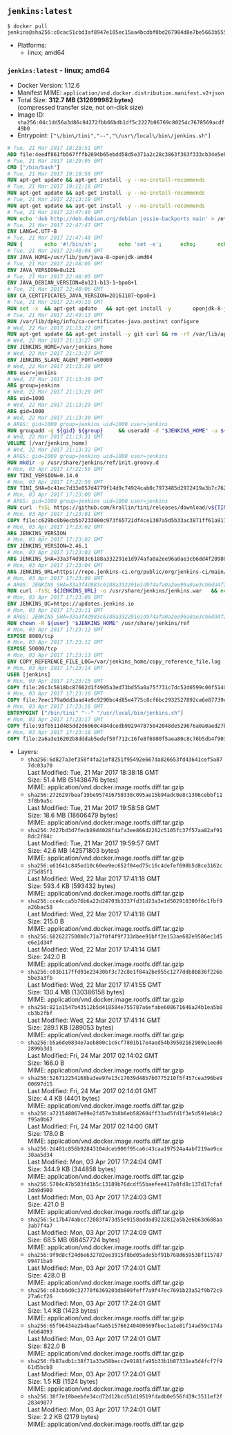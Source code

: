 ## `jenkins:latest`

```console
$ docker pull jenkins@sha256:c0cac51cbd3af8947e105ec15aa4bcdbf0bd267984d8e7be5663b5551bbc5f4b
```

-	Platforms:
	-	linux; amd64

### `jenkins:latest` - linux; amd64

-	Docker Version: 1.12.6
-	Manifest MIME: `application/vnd.docker.distribution.manifest.v2+json`
-	Total Size: **312.7 MB (312699982 bytes)**  
	(compressed transfer size, not on-disk size)
-	Image ID: `sha256:04c1dd56a3d86c04272fbb66bdb1df5c2227b06769c80254c7678569acdf49b0`
-	Entrypoint: `["\/bin\/tini","--","\/usr\/local\/bin\/jenkins.sh"]`

```dockerfile
# Tue, 21 Mar 2017 18:28:51 GMT
ADD file:4eedf861fb567fffb2694b65ebdd58d5e371a2c28c3863f363f333cb34e5eb7b in / 
# Tue, 21 Mar 2017 18:29:05 GMT
CMD ["/bin/bash"]
# Tue, 21 Mar 2017 19:10:58 GMT
RUN apt-get update && apt-get install -y --no-install-recommends 		ca-certificates 		curl 		wget 	&& rm -rf /var/lib/apt/lists/*
# Tue, 21 Mar 2017 19:11:16 GMT
RUN apt-get update && apt-get install -y --no-install-recommends 		bzr 		git 		mercurial 		openssh-client 		subversion 				procps 	&& rm -rf /var/lib/apt/lists/*
# Tue, 21 Mar 2017 22:13:18 GMT
RUN apt-get update && apt-get install -y --no-install-recommends 		bzip2 		unzip 		xz-utils 	&& rm -rf /var/lib/apt/lists/*
# Tue, 21 Mar 2017 22:47:46 GMT
RUN echo 'deb http://deb.debian.org/debian jessie-backports main' > /etc/apt/sources.list.d/jessie-backports.list
# Tue, 21 Mar 2017 22:47:47 GMT
ENV LANG=C.UTF-8
# Tue, 21 Mar 2017 22:47:48 GMT
RUN { 		echo '#!/bin/sh'; 		echo 'set -e'; 		echo; 		echo 'dirname "$(dirname "$(readlink -f "$(which javac || which java)")")"'; 	} > /usr/local/bin/docker-java-home 	&& chmod +x /usr/local/bin/docker-java-home
# Tue, 21 Mar 2017 22:48:04 GMT
ENV JAVA_HOME=/usr/lib/jvm/java-8-openjdk-amd64
# Tue, 21 Mar 2017 22:48:05 GMT
ENV JAVA_VERSION=8u121
# Tue, 21 Mar 2017 22:48:05 GMT
ENV JAVA_DEBIAN_VERSION=8u121-b13-1~bpo8+1
# Tue, 21 Mar 2017 22:48:06 GMT
ENV CA_CERTIFICATES_JAVA_VERSION=20161107~bpo8+1
# Tue, 21 Mar 2017 22:49:10 GMT
RUN set -x 	&& apt-get update 	&& apt-get install -y 		openjdk-8-jdk="$JAVA_DEBIAN_VERSION" 		ca-certificates-java="$CA_CERTIFICATES_JAVA_VERSION" 	&& rm -rf /var/lib/apt/lists/* 	&& [ "$JAVA_HOME" = "$(docker-java-home)" ]
# Tue, 21 Mar 2017 22:49:13 GMT
RUN /var/lib/dpkg/info/ca-certificates-java.postinst configure
# Wed, 22 Mar 2017 21:13:27 GMT
RUN apt-get update && apt-get install -y git curl && rm -rf /var/lib/apt/lists/*
# Wed, 22 Mar 2017 21:13:27 GMT
ENV JENKINS_HOME=/var/jenkins_home
# Wed, 22 Mar 2017 21:13:27 GMT
ENV JENKINS_SLAVE_AGENT_PORT=50000
# Wed, 22 Mar 2017 21:13:28 GMT
ARG user=jenkins
# Wed, 22 Mar 2017 21:13:28 GMT
ARG group=jenkins
# Wed, 22 Mar 2017 21:13:29 GMT
ARG uid=1000
# Wed, 22 Mar 2017 21:13:29 GMT
ARG gid=1000
# Wed, 22 Mar 2017 21:13:30 GMT
# ARGS: gid=1000 group=jenkins uid=1000 user=jenkins
RUN groupadd -g ${gid} ${group}     && useradd -d "$JENKINS_HOME" -u ${uid} -g ${gid} -m -s /bin/bash ${user}
# Wed, 22 Mar 2017 21:13:31 GMT
VOLUME [/var/jenkins_home]
# Wed, 22 Mar 2017 21:13:32 GMT
# ARGS: gid=1000 group=jenkins uid=1000 user=jenkins
RUN mkdir -p /usr/share/jenkins/ref/init.groovy.d
# Mon, 03 Apr 2017 17:22:56 GMT
ENV TINI_VERSION=0.14.0
# Mon, 03 Apr 2017 17:22:56 GMT
ENV TINI_SHA=6c41ec7d33e857d4779f14d9c74924cab0c7973485d2972419a3b7c7620ff5fd
# Mon, 03 Apr 2017 17:23:00 GMT
# ARGS: gid=1000 group=jenkins uid=1000 user=jenkins
RUN curl -fsSL https://github.com/krallin/tini/releases/download/v${TINI_VERSION}/tini-static-amd64 -o /bin/tini && chmod +x /bin/tini   && echo "$TINI_SHA  /bin/tini" | sha256sum -c -
# Mon, 03 Apr 2017 17:23:01 GMT
COPY file:c629bc0b9ecb5b7233000c973f65721df4ce1307a5d5b33ac3871ff61a9172ff in /usr/share/jenkins/ref/init.groovy.d/tcp-slave-agent-port.groovy 
# Mon, 03 Apr 2017 17:23:02 GMT
ARG JENKINS_VERSION
# Mon, 03 Apr 2017 17:23:02 GMT
ENV JENKINS_VERSION=2.46.1
# Mon, 03 Apr 2017 17:23:03 GMT
ARG JENKINS_SHA=33a3f4d983c6188a332291e1d974afa0a2ee96a0ae3cb6dd4f2098086525f9f1
# Mon, 03 Apr 2017 17:23:04 GMT
ARG JENKINS_URL=https://repo.jenkins-ci.org/public/org/jenkins-ci/main/jenkins-war/2.46.1/jenkins-war-2.46.1.war
# Mon, 03 Apr 2017 17:23:09 GMT
# ARGS: JENKINS_SHA=33a3f4d983c6188a332291e1d974afa0a2ee96a0ae3cb6dd4f2098086525f9f1 JENKINS_URL=https://repo.jenkins-ci.org/public/org/jenkins-ci/main/jenkins-war/2.46.1/jenkins-war-2.46.1.war gid=1000 group=jenkins uid=1000 user=jenkins
RUN curl -fsSL ${JENKINS_URL} -o /usr/share/jenkins/jenkins.war   && echo "${JENKINS_SHA}  /usr/share/jenkins/jenkins.war" | sha256sum -c -
# Mon, 03 Apr 2017 17:23:09 GMT
ENV JENKINS_UC=https://updates.jenkins.io
# Mon, 03 Apr 2017 17:23:11 GMT
# ARGS: JENKINS_SHA=33a3f4d983c6188a332291e1d974afa0a2ee96a0ae3cb6dd4f2098086525f9f1 JENKINS_URL=https://repo.jenkins-ci.org/public/org/jenkins-ci/main/jenkins-war/2.46.1/jenkins-war-2.46.1.war gid=1000 group=jenkins uid=1000 user=jenkins
RUN chown -R ${user} "$JENKINS_HOME" /usr/share/jenkins/ref
# Mon, 03 Apr 2017 17:23:12 GMT
EXPOSE 8080/tcp
# Mon, 03 Apr 2017 17:23:12 GMT
EXPOSE 50000/tcp
# Mon, 03 Apr 2017 17:23:13 GMT
ENV COPY_REFERENCE_FILE_LOG=/var/jenkins_home/copy_reference_file.log
# Mon, 03 Apr 2017 17:23:14 GMT
USER [jenkins]
# Mon, 03 Apr 2017 17:23:15 GMT
COPY file:26c3c5818bc87662d1f4905a3ed73bd55a0a75f731c7dc52d0599c00f51408e9 in /usr/local/bin/jenkins-support 
# Mon, 03 Apr 2017 17:23:16 GMT
COPY file:7eec179a0dd3aad4a9c9290bc4d85e4775c8cf6bc2932527892ca6e87739e474 in /usr/local/bin/jenkins.sh 
# Mon, 03 Apr 2017 17:23:16 GMT
ENTRYPOINT ["/bin/tini" "--" "/usr/local/bin/jenkins.sh"]
# Mon, 03 Apr 2017 17:23:17 GMT
COPY file:93fb511d485dd2d6060c484dcedb902947875042048de529676a0a0aed27b5a3 in /usr/local/bin/plugins.sh 
# Mon, 03 Apr 2017 17:23:18 GMT
COPY file:2a6a3e16202b8dddab5edef50f712c16fe8f6980f5aea80c8c76b5db4f903913 in /usr/local/bin/install-plugins.sh 
```

-	Layers:
	-	`sha256:6d827a3ef358f4fa21ef8251f95492e667da826653fd43641cef5a877dc03a70`  
		Last Modified: Tue, 21 Mar 2017 18:38:18 GMT  
		Size: 51.4 MB (51438476 bytes)  
		MIME: application/vnd.docker.image.rootfs.diff.tar.gzip
	-	`sha256:2726297beaf19be957416750338c095ae15b94adc0e8c1306cebbf113f8b9a5c`  
		Last Modified: Tue, 21 Mar 2017 19:58:58 GMT  
		Size: 18.6 MB (18606479 bytes)  
		MIME: application/vnd.docker.image.rootfs.diff.tar.gzip
	-	`sha256:7d27bd3d7fecb89d4028f4afa3ee866d2262c5105fc37f57aa82af918dc2f84c`  
		Last Modified: Tue, 21 Mar 2017 19:59:57 GMT  
		Size: 42.6 MB (42571803 bytes)  
		MIME: application/vnd.docker.image.rootfs.diff.tar.gzip
	-	`sha256:e61641c845ed10c60ee9ec652f04ed75c16c4defef698b5d8ce3162c275d85f1`  
		Last Modified: Wed, 22 Mar 2017 17:41:18 GMT  
		Size: 593.4 KB (593432 bytes)  
		MIME: application/vnd.docker.image.rootfs.diff.tar.gzip
	-	`sha256:cce4cca5b76b6a22d24703b3337fd31d23a3e1d502918300f6c1fbf9a26bac58`  
		Last Modified: Wed, 22 Mar 2017 17:41:18 GMT  
		Size: 215.0 B  
		MIME: application/vnd.docker.image.rootfs.diff.tar.gzip
	-	`sha256:6826227500b0c71a7f0f4f9f733dbee91bff2e153ae682e9586ec1d5e6e1d34f`  
		Last Modified: Wed, 22 Mar 2017 17:41:14 GMT  
		Size: 242.0 B  
		MIME: application/vnd.docker.image.rootfs.diff.tar.gzip
	-	`sha256:c03b117ffd91e23430bf3c72c8e1f84a2be955c1277ddb8b836f226b5be3a3fb`  
		Last Modified: Wed, 22 Mar 2017 17:41:55 GMT  
		Size: 130.4 MB (130386158 bytes)  
		MIME: application/vnd.docker.image.rootfs.diff.tar.gzip
	-	`sha256:821a1547b43512b5d418584e755787a6efabe608671646a24b1ea5b8cb3b2fbf`  
		Last Modified: Wed, 22 Mar 2017 17:41:14 GMT  
		Size: 289.1 KB (289053 bytes)  
		MIME: application/vnd.docker.image.rootfs.diff.tar.gzip
	-	`sha256:b5a6de0834e7aeb800c1c6cf7801b17e4aed54b39502162909e1eed62899b3d1`  
		Last Modified: Fri, 24 Mar 2017 02:14:02 GMT  
		Size: 166.0 B  
		MIME: application/vnd.docker.image.rootfs.diff.tar.gzip
	-	`sha256:526712254168ba3ee97e13c17039d48b7b0775210f5f457cea396be900697d15`  
		Last Modified: Fri, 24 Mar 2017 02:14:01 GMT  
		Size: 4.4 KB (4401 bytes)  
		MIME: application/vnd.docker.image.rootfs.diff.tar.gzip
	-	`sha256:a721548067e89e2f457e3b8b6eb582604ff33ad5fd1f3e5d591eb8c2f95a0b67`  
		Last Modified: Fri, 24 Mar 2017 02:14:00 GMT  
		Size: 178.0 B  
		MIME: application/vnd.docker.image.rootfs.diff.tar.gzip
	-	`sha256:2d481c856b92843104dceb900f95ca6c43caa197524a4abf219ae9ce38aa5d34`  
		Last Modified: Mon, 03 Apr 2017 17:24:04 GMT  
		Size: 344.9 KB (344858 bytes)  
		MIME: application/vnd.docker.image.rootfs.diff.tar.gzip
	-	`sha256:5704c47b503fd1b5c13189b76dcdf55baefee417a8fd8c137d17cfaf3da9d900`  
		Last Modified: Mon, 03 Apr 2017 17:24:03 GMT  
		Size: 421.0 B  
		MIME: application/vnd.docker.image.rootfs.diff.tar.gzip
	-	`sha256:5c17b474abcc72083f473d55e9158addad9232812a5b2e6b63d688aa3ab7f4a7`  
		Last Modified: Mon, 03 Apr 2017 17:24:09 GMT  
		Size: 68.5 MB (68457724 bytes)  
		MIME: application/vnd.docker.image.rootfs.diff.tar.gzip
	-	`sha256:9f9d8cf24d6e632702ee3915f8bd05ade5bf91b768d659538f11578799471ba0`  
		Last Modified: Mon, 03 Apr 2017 17:24:01 GMT  
		Size: 428.0 B  
		MIME: application/vnd.docker.image.rootfs.diff.tar.gzip
	-	`sha256:c63cb6d0c32770f6369203db809feff7a9f47ec7691b23a52f9b72c927a6cf26`  
		Last Modified: Mon, 03 Apr 2017 17:24:01 GMT  
		Size: 1.4 KB (1423 bytes)  
		MIME: application/vnd.docker.image.rootfs.diff.tar.gzip
	-	`sha256:65f96434e2b4baef4a6515766240400569fbec1a1e81f14ad59c17dafeb64093`  
		Last Modified: Mon, 03 Apr 2017 17:24:01 GMT  
		Size: 822.0 B  
		MIME: application/vnd.docker.image.rootfs.diff.tar.gzip
	-	`sha256:fb87adb1c38f71a33a58becc2e9181fa95b33b1b87331ea5d4fcf7f961d5bcb8`  
		Last Modified: Mon, 03 Apr 2017 17:24:01 GMT  
		Size: 1.5 KB (1524 bytes)  
		MIME: application/vnd.docker.image.rootfs.diff.tar.gzip
	-	`sha256:30f7e10beebfe34cd72d12bcd51d19519fdadb0e556fd39c3511ef2f28349877`  
		Last Modified: Mon, 03 Apr 2017 17:24:01 GMT  
		Size: 2.2 KB (2179 bytes)  
		MIME: application/vnd.docker.image.rootfs.diff.tar.gzip
